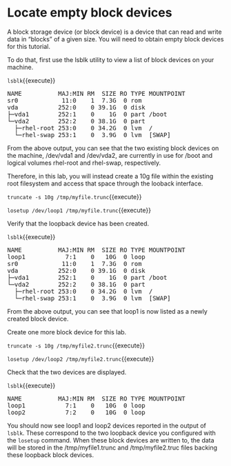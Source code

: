 # Locate empty block devices

A block storage device (or block device) is a device that can read and write data in “blocks” of a given size.
You will need to obtain empty block devices for this tutorial.

To do that, first use the lsblk utility to view a list of block devices on your machine.

`lsblk`{{execute}}

<pre class="file">
NAME          MAJ:MIN RM  SIZE RO TYPE MOUNTPOINT
sr0            11:0    1  7.3G  0 rom
vda           252:0    0 39.1G  0 disk
├─vda1        252:1    0    1G  0 part /boot
└─vda2        252:2    0 38.1G  0 part
  ├─rhel-root 253:0    0 34.2G  0 lvm  /
  └─rhel-swap 253:1    0  3.9G  0 lvm  [SWAP]
</pre>

From the above output, you can see that the two existing block devices on the machine, /dev/vda1 and /dev/vda2, are currently in use for /boot and logical volumes rhel-root and rhel-swap, respectively.

Therefore, in this lab, you will instead create a 10g file within the existing root filesystem and access that space through the looback interface.

`truncate -s 10g /tmp/myfile.trunc`{{execute}}

`losetup /dev/loop1 /tmp/myfile.trunc`{{execute}}

Verify that the loopback device has been created.

`lsblk`{{execute}}

<pre class ="file">
NAME          MAJ:MIN RM  SIZE RO TYPE MOUNTPOINT
loop1           7:1    0   10G  0 loop
sr0            11:0    1  7.3G  0 rom
vda           252:0    0 39.1G  0 disk
├─vda1        252:1    0    1G  0 part /boot
└─vda2        252:2    0 38.1G  0 part
  ├─rhel-root 253:0    0 34.2G  0 lvm  /
  └─rhel-swap 253:1    0  3.9G  0 lvm  [SWAP]
</pre>

From the above output, you can see that loop1 is now listed as a newly created block device.

Create one more block device for this lab.

`truncate -s 10g /tmp/myfile2.trunc`{{execute}}

`losetup /dev/loop2 /tmp/myfile2.trunc`{{execute}}

Check that the two devices are displayed.

`lsblk`{{execute}}

<pre class ="file">
NAME          MAJ:MIN RM  SIZE RO TYPE MOUNTPOINT
loop1           7:1    0   10G  0 loop
loop2           7:2    0   10G  0 loop
</pre>

You should now see loop1 and loop2 devices reported in the output of `lsblk`. These correspond to the two loopback device you configured with the `losetup` command. When these block devices are written to, the data will be stored in the /tmp/myfile1.trunc and /tmp/myfile2.truc files backing these loopback block devices.
